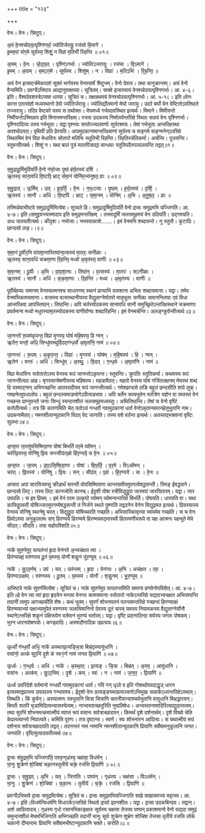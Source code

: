 +++
title = "१२३"

+++


वेनः। वेनः। त्रिष्टुप्।

अ॒यं वे॒नश्चो॑दय॒त्पृश्नि॑गर्भा॒ ज्योति॑र्जरायू॒ रज॑सो वि॒माने॑ ।  
इ॒मम॒पां सं॑ग॒मे सूर्य॑स्य॒ शिशुं॒ न विप्रा॑ म॒तिभी॑ रिहन्ति ॥ ०१॥

अ॒यम् । वे॒नः । चो॒द॒य॒त् । पृश्नि॑ऽगर्भाः । ज्योतिः॑ऽजरायुः । रज॑सः । वि॒ऽमाने॑ ।  
इ॒मम् । अ॒पाम् । स॒म्ऽग॒मे । सूर्य॑स्य । शिशु॑म् । न । विप्राः॑ । म॒तिऽभिः॑ । रि॒ह॒न्ति॒ ॥

अयं वेन इत्यष्टर्चमेकादशं सूक्तं भार्गवस्य वेनस्यार्षं त्रैष्टुभम्। वेनो देवता। तथा चानुक्रान्तम्। अयं वेनो वैन्यमिति। प्रवर्ग्येऽभिष्टव आद्यानुवक्तव्या। सूत्रितम्। स्रक्वे द्रप्सस्यायं वेनश्चोदयत्पृश्निगर्भाः। आ. ४-६। इति। वैश्वदेवशस्त्रेऽप्यषा धाय्या। सूत्रितं च। तक्षन्रथमयं वेनश्चोदयत्पृश्निगर्भाः। आ. ५-१८। इति॥वेनः कान्त एतत्संज्ञो मध्यस्थानो देवो ज्योतिर्जरायुः। ज्योतिर्द्योतमानो मेघो जरायुः। उदरे बर्घो येन वेष्टितोऽवतिष्ठते तज्जरायु। तदिव वेष्टको यस्य स तथोक्तः। मेघमध्ये गर्भवदवस्थित इत्यर्थः। मिमाने। मिमीयन्ते निर्मीयन्तेऽस्मिन्नाप इति मिनानमन्तरिक्षम्। रजस उदकस्य निर्मातर्यन्तरिक्षे स्थितः सन्नयं वेनः पृश्निगर्भाः। पृश्निरादित्यः तस्य गर्भभूताः। यद्वा पृश्नयः सप्तोज्ज्वलवर्णाः सूर्यरश्मयः। तेषां गर्भभूताः अन्तरिक्षस्था अपश्चोदयत्। पृथिवीं प्रति प्रेरयति। अपामुदकानामान्तरिक्ष्याणां सूर्यस्य च सङ्गमे सङ्ग्मनेन्ऽतरिक्षे स्थितमिमं वेनं विप्रा मेधाविनः सोतारो मतिभिः स्तुतिभी रिहन्ति। रिहतिरर्चतिकर्मा। अर्चन्ति। पूजयन्ति। स्तुवन्तीत्यर्थः। शिशुं न। यथा बालं पुत्रं मातापित्राद्या बान्धवाः स्तुतिपदैरुपलालयन्ति तद्वत्॥१॥

वेनः। वेनः। त्रिष्टुप्।

स॒मु॒द्रादू॒र्मिमुदि॑यर्ति वे॒नो न॑भो॒जाः पृ॒ष्ठं ह॑र्य॒तस्य॑ दर्शि ।  
ऋ॒तस्य॒ साना॒वधि॑ वि॒ष्टपि॒ भ्राट् स॑मा॒नं योनि॑म॒भ्य॑नूषत॒ व्राः ॥ ०२॥

स॒मु॒द्रात् । ऊ॒र्मिम् । उत् । इ॒य॒र्ति॒ । वे॒नः । न॒भः॒ऽजाः । पृ॒ष्ठम् । ह॒र्य॒तस्य॑ । द॒र्शि॒ ।  
ऋ॒तस्य॑ । सानौ॑ । अधि॑ । वि॒ष्टपि॑ । भ्राट् । स॒मा॒नम् । योनि॑म् । अ॒भि । अ॒नू॒ष॒त॒ । व्राः ॥

तस्मिन्नेवाभीष्टवे समुद्रादूर्मिमित्येषा। सूत्र्यते हि। समुद्रादूर्मिमुदियर्ति वेनो द्रप्सः समुद्रमभि यज्जिगति। आ. ४-७। इति॥समुद्द्रवन्त्यस्मादाप इति समुद्रमन्तरिक्षम् । तस्मादूर्मिं जलसमूहमयं वेन उदियर्ति। उद्गमयति। अधः पातयतीत्यर्थः। कीदृशः। नभोजाः। नभस्याकाशे.......। इमं वेनमभि शब्दायन्ते। नु स्तुतौ। कुटादिः। छान्दसो लङ्।।२॥

वेनः। वेनः। त्रिष्टुप्।

स॒मा॒नं पू॒र्वीर॒भि वा॑वशा॒नास्तिष्ठ॑न्व॒त्सस्य॑ मा॒तरः॒ सनी॑ळाः ।  
ऋ॒तस्य॒ साना॒वधि॑ चक्रमा॒णा रि॒हन्ति॒ मध्वो॑ अ॒मृत॑स्य॒ वाणीः॑ ॥ ०३॥

स॒मा॒नम् । पू॒र्वीः । अ॒भि । वा॒व॒शा॒नाः । तिष्ठ॑न् । व॒त्सस्य॑ । मा॒तरः॑ । सऽनी॑ळाः ।  
ऋ॒तस्य॑ । सानौ॑ । अधि॑ । च॒क्र॒मा॒णाः । रि॒हन्ति॑ । मध्वः॑ । अ॒मृत॑स्य । वाणीः॑ ॥

पूर्वीर्बह्व्यः समानम् वेनस्यात्मनश्च साधारणम् स्थानं प्राप्याभि वावशाना अभितः शब्दायमानाः। यद्वा। तमेव वेनमभिकामयमानाः। वत्सस्य वत्सस्थानीयस्य वैद्युताग्नेर्मातरो मातृभूताः सनीळाः समाननिलयाः एवं विधा आन्तरिक्ष्या आपस्तिष्ठन्। तिष्ठन्ति। अपि चर्तस्योदकस्य सानावधि सानौ समुच्छ्रितेऽन्तरिक्षस्थाने चक्रमाणाः प्रवर्तमाना मध्वो मधुरस्यामृतस्योदकस्य वाणीर्वाण्यः शब्दारिहन्ति। इमं वेनमर्चन्ति। अलङ्ग्कुर्वन्तीत्यर्थः॥३॥

वेनः। वेनः। त्रिष्टुप्।

जा॒नन्तो॑ रू॒पम॑कृपन्त॒ विप्रा॑ मृ॒गस्य॒ घोषं॑ महि॒षस्य॒ हि ग्मन् ।  
ऋ॒तेन॒ यन्तो॒ अधि॒ सिन्धु॑मस्थुर्वि॒दद्ग॑न्ध॒र्वो अ॒मृता॑नि॒ नाम॑ ॥ ०४॥

जा॒नन्तः॑ । रू॒पम् । अ॒कृ॒प॒न्त॒ । विप्राः॑ । मृ॒गस्य॑ । घोष॑म् । म॒हि॒षस्य॑ । हि । ग्मन् ।  
ऋ॒तेन॑ । यन्तः॑ । अधि॑ । सिन्धु॑म् । अ॒स्थुः॒ । वि॒दत् । ग॒न्ध॒र्वः । अ॒मृता॑नि । नाम॑ ॥

विप्रा मेधाविनः स्तोतारोऽस्य वेनस्य रूपं जानन्तोऽकृपन्त। स्तुवन्ति। क्रुपतिः स्तुतिकर्मा। कथमस्य रूपं जानन्तीत्यत आह। मृगस्यान्वेषणीयस्य महिषस्य। महन्नामैतत्। महतो वेनस्य घोषं गर्जितलक्षनम् मेघस्थं शब्दं हि यस्माद्ग्मन् अभिगच्छन्ति आतस्तदीयम् रूपं जानन्तीत्यर्थः। गमेश्छान्दसे लङि बहुलं छन्दसीति शपो लुक्। गमहनेत्युपधालोपः। बहुलं छन्दस्यमाङ्योगेऽपीत्यडभावः। अपि चर्तेन सत्यभुतेन स्तोत्रेण यज्ञेन वा यम्तस्तं वेनं गच्छन्तः प्राप्नुवन्तो जनाः सिन्धुं स्यन्दनशीलं जलसमूहमध्यस्तुः। अथितिष्ठन्ति। तेषां स वेनो वृष्टिं करोतीत्यर्थः। तत्र किं कारणमिति चेत् यतोऽयं गन्धर्वो गवामुदकानां धर्ता वेनोऽमृतान्यमरनहेतुभूतानि नाम। उदकनामैतत्। नमनशीलान्युदकानि विदत् वेद जानाति। तस्य वशे वर्तन्त इत्यर्थः। अतस्तद्भक्तानां वृष्टिः सुलभा॥४॥

वेनः। वेनः। त्रिष्टुप्।

अ॒प्स॒रा जा॒रमु॑पसिष्मिया॒णा योषा॑ बिभर्ति पर॒मे व्यो॑मन् ।  
चर॑त्प्रि॒यस्य॒ योनि॑षु प्रि॒यः सन्त्सीद॑त्प॒क्षे हि॑र॒ण्यये॒ स वे॒नः ॥ ०५॥

अ॒प्स॒राः । जा॒रम् । उ॒प॒ऽसि॒ष्मि॒या॒णा । योषा॑ । बि॒भ॒र्ति॒ । प॒र॒मे । विऽओ॑मन् ।  
चर॑त् । प्रि॒यस्य॑ । योनि॑षु । प्रि॒यः । सन् । सीद॑त् । प॒क्षे । हि॒र॒ण्यये॑ । सः । वे॒नः ॥

अप्सरा अपां सारयित्र्यप्सु क्रीडार्थं सरन्ती वोपसिष्मियाणा कान्तसमीपमुपगत्येषद्धसन्ती। स्मिङ् ईषद्धसने। छान्दसो लिट्। तस्य लिटः कानज्वेति कानच्। ईदृशी योषा स्त्रीविद्युद्रूपा जारमपां जारयितारम्। यद्वा। जार उपपतिः। स इव प्रियम् । इमं वेनं परम उत्कृष्टे व्योमन् व्योमन्यन्तरिक्षे बिभर्ति। पोषयति। धारयति वा। यथा काचिद्रूपवती योषिज्जारमुपगम्येषद्धसन्ती तं निर्जने स्थले पुष्णाति तद्वदनेन वेनेन विद्युद्रमत इत्यर्थः। प्रियस्यास्य वेनस्य योनिषु स्थानेषु चरत्। विद्युद्रूपा योषिच्चरति गच्छति। अभिसारिकावृत्त्या स्वयमेव गच्छति। स च वेनः प्रियोऽस्या अनुकूलतमः सन् हिरण्यये हिरण्मये हिरण्मयवद्भास्वर्वे हितरमणीयरूपे वा पक्ष आत्मनः पक्षभूते मेघे सीदत्। सीदति। तया सहोपविशति॥५॥

वेनः। वेनः। त्रिष्टुप्।

नाके॑ सुप॒र्णमुप॒ यत्पत॑न्तं हृ॒दा वेन॑न्तो अ॒भ्यच॑क्षत त्वा ।  
हिर॑ण्यपक्षं॒ वरु॑णस्य दू॒तं य॒मस्य॒ योनौ॑ शकु॒नं भु॑र॒ण्युम् ॥ ०६॥

नाके॑ । सु॒ऽप॒र्णम् । उप॑ । यत् । पत॑न्तम् । हृ॒दा । वेन॑न्तः । अ॒भि । अच॑क्षत । त्वा॒ ।  
हिर॑ण्यऽपक्ष॑म् । वरु॑णस्य । दू॒तम् । य॒मस्य॑ । योनौ॑ । श॒कु॒नम् । भु॒र॒ण्युम् ॥

अभिष्टवे नाके सुपर्णमित्येषा। सूत्रितं च। नाके सुपर्णमुप यत्पतन्तमिति समाप्य प्रणवेनोपविशेत्। आ. ४-७। इति॥हे वेन त्वा त्वां हृदा हृदयेन मनसा वेनन्तः कामयमानाः स्तोतारो नाकेऽन्तरिक्षे यद्यदाभ्यचक्षत अभिपश्यन्ति तदानीं त्वमुप आगच्छसीति शेषः। कथं भुतम्। सुपर्णं शोभनपतनं पतन्तमन्तरिक्षे गच्छन्तं हिरण्यपक्षं हिरण्मयाभ्यां पक्षाभ्यामुपेतं वरुणस्य जलाभिमानिनो देवस्य दूतं चारम् यमस्य नियामकस्य वैद्युताग्नेर्योनौ स्थानेऽन्तरिक्षे शकुनं पक्षिरूपेण वर्तमानं भुरण्यं भर्तारम्। यद्वा। वृष्टि प्रदानादिन्दा सर्वस्य जगतः पोषकम्। भुरन धारनपोषणयोः। कण्ड्वादिः। अस्मादौणादिक उप्रत्ययः॥६॥

वेनः। वेनः। त्रिष्टुप्।

ऊ॒र्ध्वो ग॑न्ध॒र्वो अधि॒ नाके॑ अस्थात्प्र॒त्यङ्चि॒त्रा बिभ्र॑द॒स्यायु॑धानि ।  
वसा॑नो॒ अत्कं॑ सुर॒भिं दृ॒शे कं स्व१॒॑र्ण नाम॑ जनत प्रि॒याणि॑ ॥ ०७॥

ऊ॒र्ध्वः । ग॒न्ध॒र्वः । अधि॑ । नाके॑ । अ॒स्था॒त् । प्र॒त्यङ् । चि॒त्रा । बिभ्र॑त् । अ॒स्य॒ । आयु॑धानि ।  
वसा॑नः । अत्क॑म् । सु॒ऽर॒भिम् । दृ॒शे । कम् । स्वः॑ । न । नाम॑ । ज॒न॒त॒ । प्रि॒याणि॑ ॥

ऊर्ध्व उपरिदेशे वर्तमानो गन्धर्वो गवामुदकानां धर्ता। गवि गन् धृञो व इति गोशब्दोपपदाद्धृञ् धारन इत्यस्माद्वप्रत्य्त्य उपपदस्य गन्भावश्च। ईदृशो वेनः प्रत्यङ्ङस्मत्प्रत्यञ्चनोऽभिमुखः सन्नाकेऽध्यन्तरिक्षेऽस्थात्। तिष्थति। किं कुर्वन्। अस्यात्मनः स्वभुतानि चित्रा चित्राणि चारनीयान्याश्चर्यभुतानि वायुधानि बिभ्रद्धारयन्। बिभर्तेः शतरि भृञामिदित्यभ्यासस्येत्वम्। नाभ्यस्ताच्छतुरिति नुम्प्रतिषेधः। अभ्यस्तानामादिरित्याद्युदात्तत्वम्। तथा सुरभिं शोभनमत्कमात्मीयं व्याप्तं रूपं वसानः सर्वत्राच्छादयन्। किमर्थं दृशे दर्शनार्थम्। दृशे विख्ये चेति केप्रत्य्त्यान्तो निपात्यते। कमिति पूरणः। तत्र दृष्टान्तः। स्वर्ण। स्वः शोभनारन आदित्यः। स यथात्मीयं रूपं दर्शनाय सर्वत्राच्छादयति तद्वत्। तदनन्तरं नाम नामानि नमनशीलान्युदकानि प्रियाणि सर्वेषामनुकूलानि जनत। जनयति। वृष्टिमुत्पादयतीत्यर्थः॥७॥

वेनः। वेनः। त्रिष्टुप्।

द्र॒प्सः स॑मु॒द्रम॒भि यज्जिगा॑ति॒ पश्य॒न्गृध्र॑स्य॒ चक्ष॑सा॒ विध॑र्मन् ।  
भा॒नुः शु॒क्रेण॑ शो॒चिषा॑ चका॒नस्तृ॒तीये॑ चक्रे॒ रज॑सि प्रि॒याणि॑ ॥ ०८॥

द्र॒प्सः । स॒मु॒द्रम् । अ॒भि । यत् । जिगा॑ति । पश्य॑न् । गृध्र॑स्य । चक्ष॑सा । विऽध॑र्मन् ।  
भा॒नुः । शु॒क्रेण॑ । शो॒चिषा॑ । च॒का॒नः । तृ॒तीये॑ । च॒क्रे॒ । रज॑सि । प्रि॒याणि॑ ॥

प्रवर्ग्येऽभिष्तवे द्रप्सः समुद्रमित्येषा। सुत्रितं च। द्रप्सः समुद्रमभियज्जिगाति सखे सखायमभ्या ववृत्स्व। आ. ४-७। इति।विधर्मन्विधर्मणि विधारकेऽन्तरिक्षे स्थितो द्रप्सो द्रवनशीलः। यद्वा। द्रप्सा उदकबिन्दवः। तद्वान्। अर्श आदित्वादच्। गृध्रस्य गृधो रसानभिकाङ्क्षतः सूर्यस्य चक्षसा तेजसा पश्यन् प्रकाशमानो वेनो यद्यदा समुद्रं समुन्दनशीलं मेघमभिजिगाति अभिगच्छति तदानीं भानुः सूर्यः शुक्रेण शुभ्रेण शोचिषा तेजसा तृतीये रजसि लोके चकानो दीप्यनामः प्रियाणि सर्वेषामभीष्टान्युदकानि चक्ते। करोति॥८॥